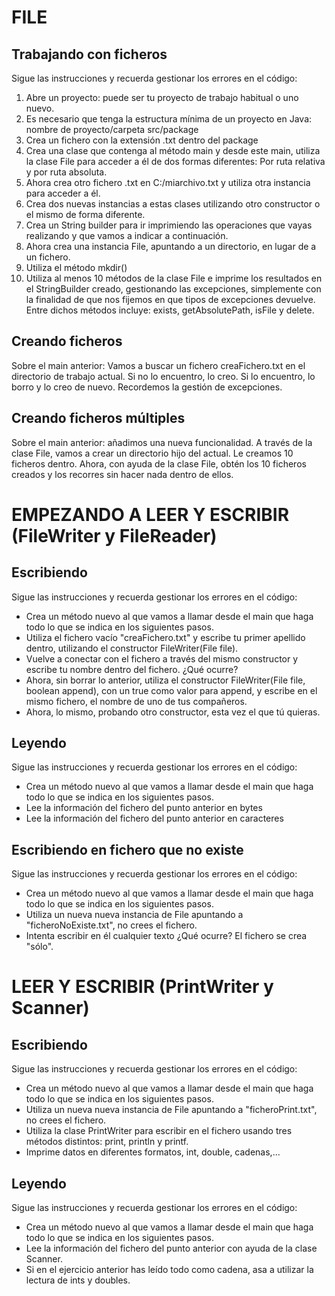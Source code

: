 # FILE

## Trabajando con ficheros

Sigue las instrucciones y recuerda gestionar los errores en el código:
1. Abre un proyecto: puede ser tu proyecto de trabajo habitual o uno nuevo.
2. Es necesario que tenga la estructura mínima de un proyecto en Java: nombre de proyecto/carpeta src/package
3. Crea un fichero con la extensión .txt dentro del package
4. Crea una clase que contenga al método main y desde este main, utiliza la clase File para acceder a él de dos 
   formas diferentes: Por ruta relativa y por ruta absoluta.
5. Ahora crea otro fichero .txt en C:/miarchivo.txt y utiliza otra instancia para acceder a él.
6. Crea dos nuevas instancias a estas clases utilizando otro constructor o el mismo de forma diferente.
7. Crea un String builder para ir imprimiendo las operaciones que vayas realizando y que vamos a indicar a continuación. 
8. Ahora crea una instancia File, apuntando a un directorio, en lugar de a un fichero. 
9. Utiliza el método mkdir()
10. Utiliza al menos 10 métodos de la clase File e imprime los resultados en el StringBuilder creado, gestionando las 
   excepciones, simplemente con la finalidad de que nos fijemos en que tipos de excepciones devuelve. Entre dichos 
    métodos incluye: exists, getAbsolutePath, isFile y delete.

## Creando ficheros

Sobre el main anterior: Vamos a buscar un fichero creaFichero.txt en el directorio de trabajo actual. Si no lo 
encuentro,
lo creo. Si lo encuentro, lo borro y lo creo de nuevo. Recordemos la gestión de excepciones.   

## Creando ficheros múltiples

Sobre el main anterior: añadimos una nueva funcionalidad. A través de la clase File, vamos a crear un directorio hijo del 
actual. Le creamos 10 ficheros dentro. 
Ahora, con ayuda de la clase File, obtén los 10 ficheros creados y los recorres sin hacer nada dentro de ellos.

# EMPEZANDO A LEER Y ESCRIBIR (FileWriter y FileReader)

## Escribiendo 

Sigue las instrucciones y recuerda gestionar los errores en el código:
- Crea un método nuevo al que vamos a llamar desde el main que haga todo lo que se indica en los siguientes pasos.
- Utiliza el fichero vacío "creaFichero.txt" y escribe tu primer apellido dentro, utilizando el constructor FileWriter(File file).
- Vuelve a conectar con el fichero a través del mismo constructor y escribe tu nombre dentro del fichero. ¿Qué ocurre? 
- Ahora, sin borrar lo anterior, utiliza el constructor FileWriter(File file, boolean append), con un true como 
  valor para append, y escribe en el mismo fichero, el nombre de uno de tus compañeros.
- Ahora, lo mismo, probando otro constructor, esta vez el que tú quieras.

## Leyendo

Sigue las instrucciones y recuerda gestionar los errores en el código:
- Crea un método nuevo al que vamos a llamar desde el main que haga todo lo que se indica en los siguientes pasos.
- Lee la información del fichero del punto anterior en bytes
- Lee la información del fichero del punto anterior en caracteres

## Escribiendo en fichero que no existe

Sigue las instrucciones y recuerda gestionar los errores en el código:
- Crea un método nuevo al que vamos a llamar desde el main que haga todo lo que se indica en los siguientes pasos.
- Utiliza un nueva nueva instancia de File apuntando a "ficheroNoExiste.txt", no crees el fichero.
- Intenta escribir en él cualquier texto ¿Qué ocurre? El fichero se crea "sólo".

# LEER Y ESCRIBIR (PrintWriter y Scanner)

## Escribiendo

Sigue las instrucciones y recuerda gestionar los errores en el código:
- Crea un método nuevo al que vamos a llamar desde el main que haga todo lo que se indica en los siguientes pasos.
- Utiliza un nueva nueva instancia de File apuntando a "ficheroPrint.txt", no crees el fichero.
- Utiliza la clase PrintWriter para escribir en el fichero usando tres métodos distintos: print, println y printf.
- Imprime datos en diferentes formatos, int, double, cadenas,...

## Leyendo

Sigue las instrucciones y recuerda gestionar los errores en el código:
- Crea un método nuevo al que vamos a llamar desde el main que haga todo lo que se indica en los siguientes pasos.
- Lee la información del fichero del punto anterior con ayuda de la clase Scanner.
- Si en el ejercicio anterior has leído todo como cadena, asa a utilizar la lectura de ints y doubles.
